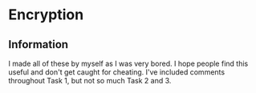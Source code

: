 # Encryption

## Information

I made all of these by myself as I was very bored. I hope people find this useful and don't get caught for cheating. I've included comments throughout Task 1,
but not so much Task 2 and 3.
